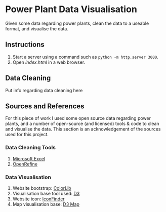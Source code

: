 # Power Plant Data Visualisation

Given some data regarding power plants, clean the data to a useable format, and visualise the data.

## Instructions

1. Start a server using a command such as `python -m http.server 3000`.
2. Open *index.html* in a web browser.

## Data Cleaning

Put info regarding data cleaning here

## Sources and References

For this piece of work I used some open source data regarding power plants, and a number of open-source (and licensed) tools & code to clean and visualise the data. This section is an acknowledgement of the sources used for this project.

### Data Cleaning Tools

1. [Microsoft Excel](https://products.office.com/en-gb/excel)
2. [OpenRefine](http://openrefine.org/)

### Data Visualisation

1. Website bootstrap: [ColorLib](https://colorlib.com)
2. Visualisation base tool used: [D3](https://d3js.org/)
3. Website icon: [IconFinder](https://www.iconfinder.com/icons/1925741/cable_charge_electric_electric_plug_electricity_icon)
4. Map visualisation base: [D3 Map](https://vida.io/gists/KuoWAKajdT7Q5q3Lt)
